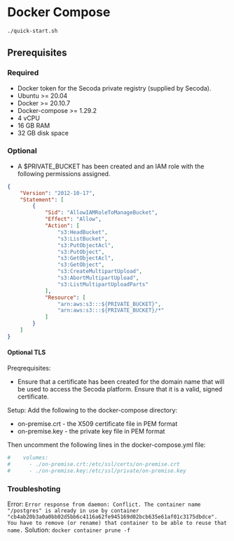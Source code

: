# Docker Compose

```bash
./quick-start.sh
```

## Prerequisites
### Required
* Docker token for the Secoda private registry (supplied by Secoda).
* Ubuntu >= 20.04
* Docker >= 20.10.7
* Docker-compose >= 1.29.2
* 4 vCPU
* 16 GB RAM
* 32 GB disk space

### Optional

* A $PRIVATE_BUCKET has been created and an IAM role with the following permissions assigned.
```json
{
    "Version": "2012-10-17",
    "Statement": [
        {
            "Sid": "AllowIAMRoleToManageBucket",
            "Effect": "Allow",
            "Action": [
                "s3:HeadBucket",
                "s3:ListBucket",
                "s3:PutObjectAcl",
                "s3:PutObject",
                "s3:GetObjectAcl",
                "s3:GetObject",
                "s3:CreateMultipartUpload",
                "s3:AbortMultipartUpload",
                "s3:ListMultipartUploadParts"
            ],
            "Resource": [
                "arn:aws:s3:::${PRIVATE_BUCKET}",
                "arn:aws:s3:::${PRIVATE_BUCKET}/*"
            ]
        }
    ]
}
```

#### Optional TLS

Preqrequisites:
* Ensure that a certificate has been created for the domain name that will be used to access the Secoda platform. Ensure that it is a valid, signed certificate.

Setup:
Add the following to the docker-compose directory:
* on-premise.crt - the X509 certificate file in PEM format
* on-premise.key - the private key file in PEM format

Then uncomment the following lines in the docker-compose.yml file:
```yaml
#    volumes:
#      - ./on-premise.crt:/etc/ssl/certs/on-premise.crt
#      - ./on-premise.key:/etc/ssl/private/on-premise.key
```

### Troubleshoting

Error: ```Error response from daemon: Conflict. The container name "/postgres" is already in use by container "cb4ab20b3a0a0bb02d5bb6c4116a62fe945169d02bcb635e61af01c3175dbdce". You have to remove (or rename) that container to be able to reuse that name.```
Solution: `docker container prune -f`